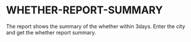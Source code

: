 # WHETHER-REPORT-SUMMARY
The report shows the summary of the whether within 3days.
Enter the city and get the whether report summary.
